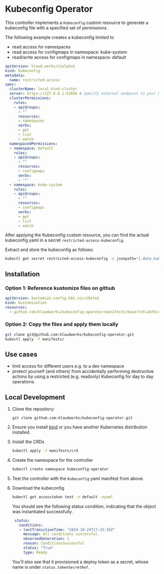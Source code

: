# Kubeconfig Operator

This controller implements a `Kubeconfig` custom resource to generate a kubeconfig file with a specified set of permissions.

The following example creates a kubeconfig limited to
- read access for namespaces
- read access for configmaps in namespace: kube-system
- read/write access for configmaps in namespace: default

```yaml
apiVersion: klaud.works/v1alpha1
kind: Kubeconfig
metadata:
  name: restricted-access
spec:
  clusterName: local-kind-cluster
  server: https://127.0.0.1:52856 # specify external endpoint to your kubernetes API.
  clusterPermissions:
    rules:
    - apiGroups:
      - ""
      resources:
      - namespaces
      verbs:
      - get
      - list
      - watch
  namespacedPermissions:
  - namespace: default
    rules:
    - apiGroups:
      - ""
      resources:
      - configmaps
      verbs:
      - '*'
  - namespace: kube-system
    rules:
    - apiGroups:
      - ""
      resources:
      - configmaps
      verbs:
      - get
      - list
      - watch
```

After applying the Kubeconfig custom resource, you can find the actual kubeconfig yaml in a secret `restricted-access-kubeconfig`. 

Extract and store the kubeconfig as follows:

```bash
kubectl get secret restricted-access-kubeconfig -o jsonpath="{.data.kubeconfig}" | base64 --decode > restricted-access-kubeconfig.yaml
```

## Installation

### Option 1: Reference kustomize files on github

```yaml
apiVersion: kustomize.config.k8s.io/v1beta1
kind: Kustomization
resources:
  - github.com/klaudworks/kubeconfig-operator/manifests/base?ref=26fdcdfa71ca82a529f5cbeb13120069a7c23093
```

### Option 2: Copy the files and apply them locally

```bash
git clone git@github.com:klaudworks/kubeconfig-operator.git
kubectl apply -f manifests/
```

## Use cases

- limit access for different users e.g. to a dev namespace
- protect yourself (and others) from accidentally performing destructive actions by using a restricted (e.g. readonly) Kubeconfig for day to day operations.

## Local Development


1. Clone the repository:

    ```
    git clone github.com:klaudworks/kubeconfig-operator.git
    ```
1. Ensure you install [kind](https://kind.sigs.k8s.io/docs/user/quick-start/#installation) or you have another Kubernetes distribution installed.
1. Install the CRDs 
   ```sh
   kubectl apply -f manifests/crd
   ```
1. Create the namespace for the controller
   ```sh
   kubectl create namespace kubeconfig-operator
   ```
1. Test the controller with the `Kubeconfig` yaml manifest from above.
1. Download the kubeconfig
   ```sh
   kubectl get accesstoken test -n default -oyaml
   ```

   You should see the following status condition, indicating that the object was instantiated successfully.

   ```yaml
    status:
      conditions:
      - lastTransitionTime: "2024-10-24T17:33:35Z"
        message: All conditions successful.
        observedGeneration: 1
        reason: ConditionsSuccessful
        status: "True"
        type: Ready
    ```
   You'll also see that it provisioned a deploy token as a secret, whose name is under `status.tokenSecretRef`.

